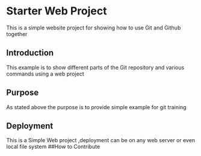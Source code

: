 # Starter Web Project 
This is a simple website project for showing how to use Git and Github together
## Introduction
This example is to show different parts of the Git repository and various commands using  a web project
## Purpose
As stated above the purpose is to provide simple example for git training 
## Deployment
This is a Simple Web project ,deployment  can be on any web server or even local file system
##How to Contribute